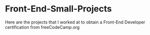 # Front-End-Small-Projects
Here are the projects that I worked at to obtain a Front-End Developer certification from freeCodeCamp.org
